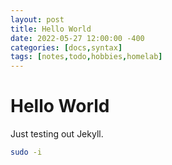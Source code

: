 ```yaml
---
layout: post
title: Hello World
date: 2022-05-27 12:00:00 -400
categories: [docs,syntax]
tags: [notes,todo,hobbies,homelab]
---
```


# Hello World

Just testing out Jekyll.

```bash
sudo -i
```
